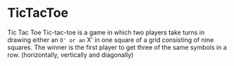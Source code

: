 # TicTacToe
Tic Tac Toe
Tic-tac-toe is a game in which two players take turns in drawing either an ` O' or an ` X' in one square of a grid consisting of nine squares. The winner is the first player to get three of the same symbols in a row. (horizontally, vertically and diagonally)
